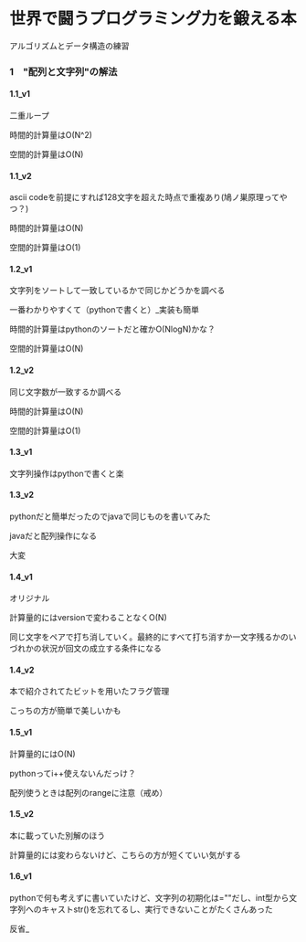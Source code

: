 # 世界で闘うプログラミング力を鍛える本
アルゴリズムとデータ構造の練習

### 1　"配列と文字列"の解法
#### 1.1_v1
二重ループ

時間的計算量はO(N^2)

空間的計算量はO(N)

#### 1.1_v2
ascii codeを前提にすれば128文字を超えた時点で重複あり(鳩ノ巣原理ってやつ？)

時間的計算量はO(N)

空間的計算量はO(1)

#### 1.2_v1
文字列をソートして一致しているかで同じかどうかを調べる

一番わかりやすくて（pythonで書くと）_実装も簡単

時間的計算量はpythonのソートだと確かO(NlogN)かな？

空間的計算量はO(N)

#### 1.2_v2
同じ文字数が一致するか調べる

時間的計算量はO(N)

空間的計算量はO(1)

#### 1.3_v1
文字列操作はpythonで書くと楽

#### 1.3_v2
pythonだと簡単だったのでjavaで同じものを書いてみた

javaだと配列操作になる

大変

#### 1.4_v1
オリジナル

計算量的にはversionで変わることなくO(N)

同じ文字をペアで打ち消していく。最終的にすべて打ち消すか一文字残るかのいづれかの状況が回文の成立する条件になる

#### 1.4_v2
本で紹介されてたビットを用いたフラグ管理

こっちの方が簡単で美しいかも

#### 1.5_v1
計算量的にはO(N)

pythonってi++使えないんだっけ？

配列使うときは配列のrangeに注意（戒め）

#### 1.5_v2
本に載っていた別解のほう

計算量的には変わらないけど、こちらの方が短くていい気がする

#### 1.6_v1
pythonで何も考えずに書いていたけど、文字列の初期化は=""だし、int型から文字列へのキャストstr()を忘れてるし、実行できないことがたくさんあった

反省_